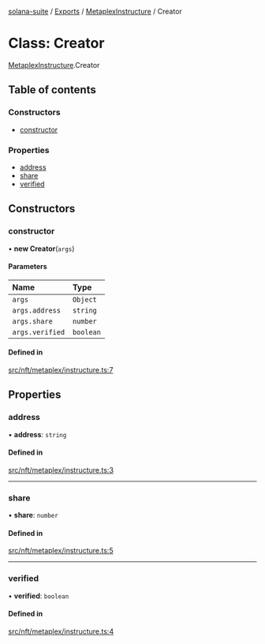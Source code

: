 [solana-suite](../README.md) / [Exports](../modules.md) / [MetaplexInstructure](../modules/MetaplexInstructure.md) / Creator

# Class: Creator

[MetaplexInstructure](../modules/MetaplexInstructure.md).Creator

## Table of contents

### Constructors

- [constructor](MetaplexInstructure.Creator.md#constructor)

### Properties

- [address](MetaplexInstructure.Creator.md#address)
- [share](MetaplexInstructure.Creator.md#share)
- [verified](MetaplexInstructure.Creator.md#verified)

## Constructors

### constructor

• **new Creator**(`args`)

#### Parameters

| Name | Type |
| :------ | :------ |
| `args` | `Object` |
| `args.address` | `string` |
| `args.share` | `number` |
| `args.verified` | `boolean` |

#### Defined in

[src/nft/metaplex/instructure.ts:7](https://github.com/fukaoi/solana-suite/blob/17adcd0/src/nft/metaplex/instructure.ts#L7)

## Properties

### address

• **address**: `string`

#### Defined in

[src/nft/metaplex/instructure.ts:3](https://github.com/fukaoi/solana-suite/blob/17adcd0/src/nft/metaplex/instructure.ts#L3)

___

### share

• **share**: `number`

#### Defined in

[src/nft/metaplex/instructure.ts:5](https://github.com/fukaoi/solana-suite/blob/17adcd0/src/nft/metaplex/instructure.ts#L5)

___

### verified

• **verified**: `boolean`

#### Defined in

[src/nft/metaplex/instructure.ts:4](https://github.com/fukaoi/solana-suite/blob/17adcd0/src/nft/metaplex/instructure.ts#L4)
